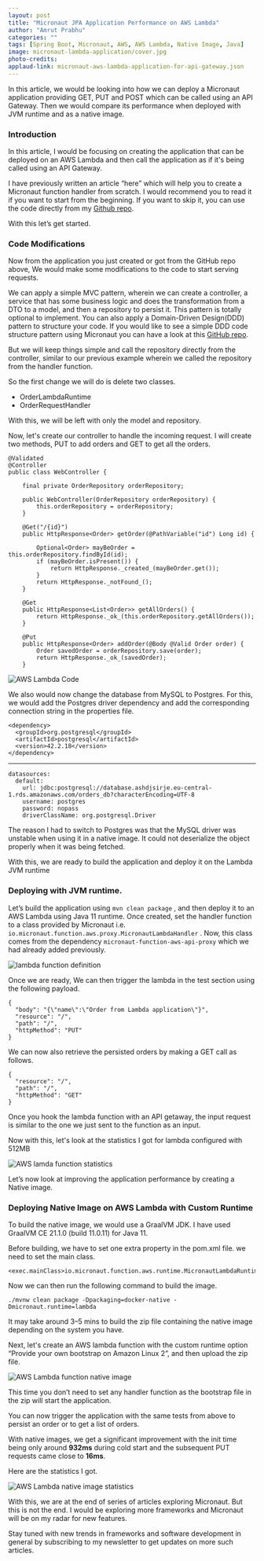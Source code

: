 ```yaml
---
layout: post
title: "Micronaut JPA Application Performance on AWS Lambda"
author: "Amrut Prabhu"
categories: ""
tags: [Spring Boot, Micronaut, AWS, AWS Lambda, Native Image, Java]
image: micronaut-lambda-application/cover.jpg
photo-credits: 
applaud-link: micronaut-aws-lambda-application-for-api-gateway.json
---
```

In this article, we would be looking into how we can deploy a Micronaut application providing GET, PUT and POST which can be called using an API Gateway. Then we would compare its performance when deployed with JVM runtime and as a native image.

### Introduction

In this article, I would be focusing on creating the application that can be deployed on an AWS Lambda and then call the application as if it's being called using an API Gateway.

I have previously written an article “here” which will help you to create a Micronaut function handler from scratch. I would recommend you to read it if you want to start from the beginning. If you want to skip it, you can use the code directly from my [Github repo](https://github.com/amrutprabhu/micronaut-workout/tree/master/micronaut-lambda-function).

With this let’s get started.

### Code Modifications

Now from the application you just created or got from the GitHub repo above, We would make some modifications to the code to start serving requests.

We can apply a simple MVC pattern, wherein we can create a controller, a service that has some business logic and does the transformation from a DTO to a model, and then a repository to persist it. This pattern is totally optional to implement. You can also apply a Domain-Driven Design(DDD) pattern to structure your code. If you would like to see a simple DDD code structure pattern using Micronaut you can have a look at this [GitHub repo](https://github.com/amrutprabhu/micronaut-workout/tree/master/MicronautApp).

But we will keep things simple and call the repository directly from the controller, similar to our previous example wherein we called the repository from the handler function.

So the first change we will do is delete two classes.

-   OrderLambdaRuntime
-   OrderRequestHandler

With this, we will be left with only the model and repository.

Now, let's create our controller to handle the incoming request. I will create two methods, PUT to add orders and GET to get all the orders.
```
@Validated  
@Controller  
public class WebController {  
  
    final private OrderRepository orderRepository;  
  
    public WebController(OrderRepository orderRepository) {  
        this.orderRepository = orderRepository;  
    }  
  
    @Get("/{id}")  
    public HttpResponse<Order> getOrder(@PathVariable("id") Long id) {  
  
        Optional<Order> mayBeOrder = this.orderRepository.findById(id);  
        if (mayBeOrder.isPresent()) {  
            return HttpResponse._created_(mayBeOrder.get());  
        }  
        return HttpResponse._notFound_();  
    }  
  
    @Get  
    public HttpResponse<List<Order>> getAllOrders() {  
        return HttpResponse._ok_(this.orderRepository.getAllOrders());  
    }  
  
    @Put  
    public HttpResponse<Order> addOrder(@Body @Valid Order order) {  
        Order savedOrder = orderRepository.save(order);  
        return HttpResponse._ok_(savedOrder);  
    }
```
![AWS Lambda Code](/assets/img/micronaut-lambda-application/code.png)

We also would now change the database from MySQL to Postgres. For this, we would add the Postgres driver dependency and add the corresponding connection string in the properties file.
```
<dependency>  
  <groupId>org.postgresql</groupId>  
  <artifactId>postgresql</artifactId>  
  <version>42.2.18</version>  
</dependency>
```
----------------------------------------------------------------
```
datasources:  
  default:  
    url: jdbc:postgresql://database.ashdjsirje.eu-central-1.rds.amazonaws.com/orders_db?characterEncoding=UTF-8  
    username: postgres  
    password: nopass  
    driverClassName: org.postgresql.Driver
```
The reason I had to switch to Postgres was that the MySQL driver was unstable when using it in a native image. It could not deserialize the object properly when it was being fetched.

With this, we are ready to build the application and deploy it on the Lambda JVM runtime

### Deploying with JVM runtime.

Let’s build the application using `mvn clean package` , and then deploy it to an AWS Lambda using Java 11 runtime. Once created, set the handler function to a class provided by Micronaut i.e. `io.micronaut.function.aws.proxy.MicronautLambdaHandler` . Now, this class comes from the dependency `micronaut-function-aws-api-proxy` which we had already added previously.

![lambda function definition](/assets/img/micronaut-lambda-application/lambda-function-application.png)

Once we are ready, We can then trigger the lambda in the test section using the following payload.
```
{  
  "body": "{\"name\":\"Order from Lambda application\"}",  
  "resource": "/",  
  "path": "/",  
  "httpMethod": "PUT"  
}
```
We can now also retrieve the persisted orders by making a GET call as follows.
```
{  
  "resource": "/",  
  "path": "/",  
  "httpMethod": "GET"  
}
```
Once you hook the lambda function with an API getaway, the input request is similar to the one we just sent to the function as an input.

Now with this, let's look at the statistics I got for lambda configured with 512MB

![AWS lamda function statistics ](/assets/img/micronaut-lambda-application/micronaut-aws-function-statistics.png)

Let’s now look at improving the application performance by creating a Native image.

### Deploying Native Image on AWS Lambda with Custom Runtime

To build the native image, we would use a GraalVM JDK. I have used GraalVM CE 21.1.0 (build 11.0.11) for Java 11.

Before building, we have to set one extra property in the pom.xml file. we need to set the main class.
```
<exec.mainClass>io.micronaut.function.aws.runtime.MicronautLambdaRuntime</exec.mainClass>
```
Now we can then run the following command to build the image.
```
./mvnw clean package -Dpackaging=docker-native -Dmicronaut.runtime=lambda
```
It may take around 3–5 mins to build the zip file containing the native image depending on the system you have.

Next, let's create an AWS lambda function with the custom runtime option “Provide your own bootstrap on Amazon Linux 2”, and then upload the zip file.

![AWS Lambda function native image](/assets/img/micronaut-lambda-application/micronaut-aws-function-native.png)

This time you don’t need to set any handler function as the bootstrap file in the zip will start the application.

You can now trigger the application with the same tests from above to persist an order or to get a list of orders.

With native images, we get a significant improvement with the init time being only around **932ms** during cold start and the subsequent PUT requests came close to **16ms**.

Here are the statistics I got.

![AWS Lambda native image statistics](/assets/img/micronaut-lambda-application/micronaut-aws-lambda-native-image-statistics.png)

With this, we are at the end of series of articles exploring Micronaut. But this is not the end. I would be exploring more frameworks and Micronaut will be on my radar for new features.

Stay tuned with new trends in frameworks and software development in general by subscribing to my newsletter to get updates on more such articles.